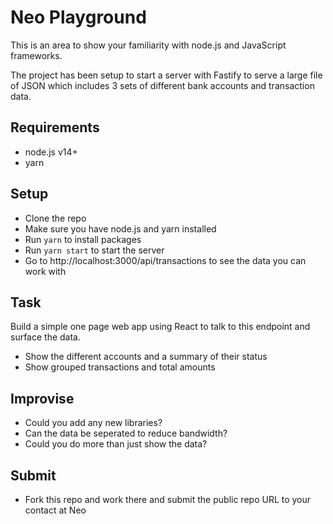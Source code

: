 
# Neo Playground

This is an area to show your familiarity with node.js and JavaScript frameworks.

The project has been setup to start a server with Fastify to serve a large file of JSON which includes 3 sets of different bank accounts and transaction data.

## Requirements

- node.js v14+
- yarn

## Setup

- Clone the repo
- Make sure you have node.js and yarn installed
- Run `yarn` to install packages
- Run `yarn start` to start the server
- Go to http://localhost:3000/api/transactions to see the data you can work with

## Task

Build a simple one page web app using React to talk to this endpoint and surface the data.

- Show the different accounts and a summary of their status
- Show grouped transactions and total amounts

## Improvise

- Could you add any new libraries?
- Can the data be seperated to reduce bandwidth?
- Could you do more than just show the data?

## Submit

- Fork this repo and work there and submit the public repo URL to your contact at Neo
